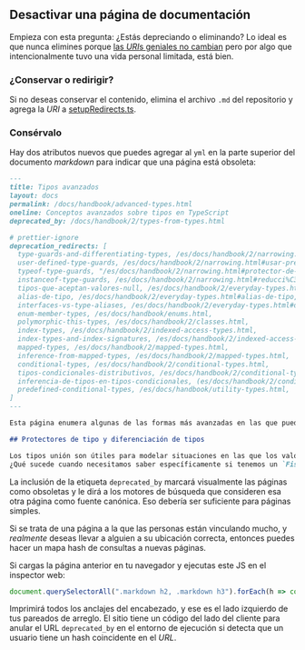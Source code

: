 ## Desactivar una página de documentación

Empieza con esta pregunta: ¿Estás depreciando o eliminando? Lo ideal es que nunca elimines porque [las *URI*s geniales no cambian](https://www.w3.org/Provider/Style/URI.html) pero por algo que intencionalmente tuvo una vida personal limitada, está bien.

### ¿Conservar o redirigir?

Si no deseas conservar el contenido, elimina el archivo `.md` del repositorio y agrega la *URI* a [setupRedirects.ts](https://github.com/microsoft/TypeScript-website/blob/v2/packages/typescriptlang-org/src/redirects/setupRedirects.ts).

### Consérvalo

Hay dos atributos nuevos que puedes agregar al `yml` en la parte superior del documento *markdown* para indicar que una página está obsoleta:

```md
---
title: Tipos avanzados
layout: docs
permalink: /docs/handbook/advanced-types.html
oneline: Conceptos avanzados sobre tipos en TypeScript
deprecated_by: /docs/handbook/2/types-from-types.html

# prettier-ignore
deprecation_redirects: [
  type-guards-and-differentiating-types, /es/docs/handbook/2/narrowing.html,
  user-defined-type-guards, /es/docs/handbook/2/narrowing.html#usar-predicados-de-tipo,
  typeof-type-guards, "/es/docs/handbook/2/narrowing.html#protector-de-tipo-typeof",
  instanceof-type-guards, /es/docs/handbook/2/narrowing.html#reducci%C3%B3n-instanceof,
  tipos-que-aceptan-valores-null, /es/docs/handbook/2/everyday-types.html#null-y-undefined,
  alias-de-tipo, /es/docs/handbook/2/everyday-types.html#alias-de-tipo,
  interfaces-vs-type-aliases, /es/docs/handbook/2/everyday-types.html#diferencias-entre-los-alias-de-tipo-y-las-interfaces,
  enum-member-types, /es/docs/handbook/enums.html,
  polymorphic-this-types, /es/docs/handbook/2/classes.html,
  index-types, /es/docs/handbook/2/indexed-access-types.html,
  index-types-and-index-signatures, /es/docs/handbook/2/indexed-access-types.html,
  mapped-types, /es/docs/handbook/2/mapped-types.html,
  inference-from-mapped-types, /es/docs/handbook/2/mapped-types.html,
  conditional-types, /es/docs/handbook/2/conditional-types.html,
  tipos-condicionales-distributivos, /es/docs/handbook/2/conditional-types.html#tipos-condicionales-distributivos,
  inferencia-de-tipos-en-tipos-condicionales, (es/docs/handbook/2/conditional-types.html#inferencia-dentro-de-tipos-condicionales,
  predefined-conditional-types, /es/docs/handbook/utility-types.html,
]
---

Esta página enumera algunas de las formas más avanzadas en las que puedes modelar tipos, funciona en conjunto con el documento [Tipos útiles](/docs/handbook/utility-types.html) que incluye tipos que están incluidos en *TypeScript* y disponibles globalmente.

## Protectores de tipo y diferenciación de tipos

Los tipos unión son útiles para modelar situaciones en las que los valores se pueden superponer en los tipos que pueden asumir.
¿Qué sucede cuando necesitamos saber específicamente si tenemos un `Fish`?
```

La inclusión de la etiqueta `deprecated_by` marcará visualmente las páginas como obsoletas y le dirá a los motores de búsqueda que consideren esa otra página como fuente canónica. Eso debería ser suficiente para páginas simples.

Si se trata de una página a la que las personas están vinculando mucho, y *realmente*  deseas llevar a alguien a su ubicación correcta, entonces puedes hacer un mapa hash de consultas a nuevas páginas.

Si cargas la página anterior en tu navegador y ejecutas este JS en el inspector web:

```js
document.querySelectorAll(".markdown h2, .markdown h3").forEach(h => console.log(h.id))
```

Imprimirá todos los anclajes del encabezado, y ese es el lado izquierdo de tus pareados de arreglo. El sitio tiene un código del lado del cliente para anular el URL `deprecated_by` en el entorno de ejecución si detecta que un usuario tiene un hash coincidente en el *URL*.
